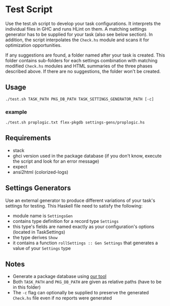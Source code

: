 # Test Script

Use the test.sh script to develop your task configurations.
It interprets the individual files in GHC and runs HLint on them.
A matching settings generator has to be supplied for your task (also see below section). 
In addition, the script interpolates the `Check.hs` module and scans it for optimization opportunities.

If any suggestions are found, a folder named after your task is created.
This folder contains sub-folders for each settings combination with matching modified `Check.hs` modules and HTML summaries of the three phases described above.
If there are no suggestions, the folder won't be created.

## Usage

`./test.sh TASK_PATH PKG_DB_PATH TASK_SETTINGS_GENERATOR_PATH [-c]`

### example

`./test.sh proplogic.txt flex-pkgdb settings-gens/proplogic.hs`

## Requirements

- stack
- ghci version used in the package database (if you don't know, execute the script and look for an error message)
- expect
- ansi2html (colorized-logs)

## Settings Generators

Use an external generator to produce different variations of your task's settings for testing.
This Haskell file need to satisfy the following:

- module name is `SettingsGen`
- contains type definition for a record type `Settings`
- this type's fields are named exactly as your configuration's options (located in TaskSettings)
- the type derives `Show`
- it contains a function `rollSettings :: Gen Settings` that generates a value of your `Settings` type

## Notes

- Generate a package database using [our tool](https://github.com/fmidue/haskell-template-setup)
- Both `TASK_PATH` and `PKG_DB_PATH` are given as relative paths (have to be in this folder)
- The `-c` flag can optionally be supplied to preserve the generated `Check.hs` file even if no reports were generated
